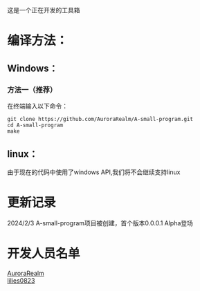 这是一个正在开发的工具箱

编译方法：
=================
Windows：
-----------------
### 方法一（推荐）
在终端输入以下命令：
```
git clone https://github.com/AuroraRealm/A-small-program.git
cd A-small-program
make
```
linux：
-----------------
由于现在的代码中使用了windows API,我们将不会继续支持linux

更新记录
=================
2024/2/3 A-small-program项目被创建，首个版本0.0.0.1 Alpha登场

开发人员名单
=================
[AuroraRealm](https://github.com/AuroraRealm)  
[lilies0823](https://github.com/lilies0823)
